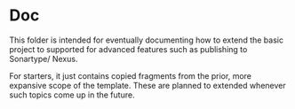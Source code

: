 # Doc

This folder is intended for eventually documenting how to extend the basic project to
supported for advanced features such as publishing to Sonartype/ Nexus.

For starters, it just contains copied fragments from the prior, more expansive scope of 
the template. These are planned to extended whenever such topics come up in
the future.
